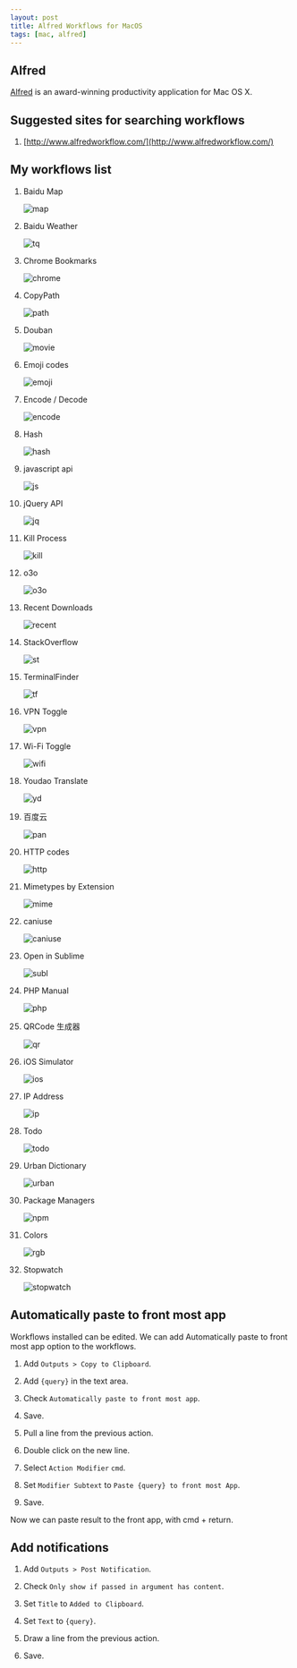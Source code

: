```yaml
---
layout: post
title: Alfred Workflows for MacOS
tags: [mac, alfred]
---
```


## Alfred

[Alfred](http://www.alfredapp.com/) is an award-winning productivity application for Mac OS X.

## Suggested sites for searching workflows

1. [http://www.alfredworkflow.com/](http://www.alfredworkflow.com/)

## My workflows list

1. Baidu Map

    ![map](/assets/2014-11-30-alfred-workflows-for-macos/map.png)

2. Baidu Weather

    ![tq](/assets/2014-11-30-alfred-workflows-for-macos/tq.png)

3. Chrome Bookmarks

    ![chrome](/assets/2014-11-30-alfred-workflows-for-macos/chrome.png)

4. CopyPath

    ![path](/assets/2014-11-30-alfred-workflows-for-macos/path.png)

5. Douban

    ![movie](/assets/2014-11-30-alfred-workflows-for-macos/movie.png)

6. Emoji codes

    ![emoji](/assets/2014-11-30-alfred-workflows-for-macos/emoji.png)

7. Encode / Decode

    ![encode](/assets/2014-11-30-alfred-workflows-for-macos/encode.png)

8. Hash

    ![hash](/assets/2014-11-30-alfred-workflows-for-macos/hash.png)

9. javascript api

    ![js](/assets/2014-11-30-alfred-workflows-for-macos/js.png)

10. jQuery API

    ![jq](/assets/2014-11-30-alfred-workflows-for-macos/jq.png)

11. Kill Process

    ![kill](/assets/2014-11-30-alfred-workflows-for-macos/kill.png)

12. o3o

    ![o3o](/assets/2014-11-30-alfred-workflows-for-macos/o3o.png)

13. Recent Downloads

    ![recent](/assets/2014-11-30-alfred-workflows-for-macos/recent.png)

14. StackOverflow

    ![st](/assets/2014-11-30-alfred-workflows-for-macos/st.png)

15. TerminalFinder

    ![tf](/assets/2014-11-30-alfred-workflows-for-macos/tf.png)

16. VPN Toggle

    ![vpn](/assets/2014-11-30-alfred-workflows-for-macos/vpn.png)

17. Wi-Fi Toggle

    ![wifi](/assets/2014-11-30-alfred-workflows-for-macos/wifi.png)

18. Youdao Translate

    ![yd](/assets/2014-11-30-alfred-workflows-for-macos/yd.png)

19. 百度云

    ![pan](/assets/2014-11-30-alfred-workflows-for-macos/pan.png)

20. HTTP codes

    ![http](/assets/2014-11-30-alfred-workflows-for-macos/http.png)

21. Mimetypes by Extension

    ![mime](/assets/2014-11-30-alfred-workflows-for-macos/mime.png)

22. caniuse

    ![caniuse](/assets/2014-11-30-alfred-workflows-for-macos/caniuse.png)

23. Open in Sublime

    ![subl](/assets/2014-11-30-alfred-workflows-for-macos/subl.png)

24. PHP Manual

    ![php](/assets/2014-11-30-alfred-workflows-for-macos/php.png)

25. QRCode 生成器

    ![qr](/assets/2014-11-30-alfred-workflows-for-macos/qr.png)

26. iOS Simulator

    ![ios](/assets/2014-11-30-alfred-workflows-for-macos/ios.png)

27. IP Address

    ![ip](/assets/2014-11-30-alfred-workflows-for-macos/ip.png)

28. Todo

    ![todo](/assets/2014-11-30-alfred-workflows-for-macos/todo.png)

29. Urban Dictionary

    ![urban](/assets/2014-11-30-alfred-workflows-for-macos/urban.png)

30. Package Managers

    ![npm](/assets/2014-11-30-alfred-workflows-for-macos/npm.png)

31. Colors

    ![rgb](/assets/2014-11-30-alfred-workflows-for-macos/rgb.png)

32. Stopwatch

    ![stopwatch](/assets/2014-11-30-alfred-workflows-for-macos/stop.png)


## Automatically paste to front most app

Workflows installed can be edited. We can add Automatically paste to front most app option to the workflows.

1. Add `Outputs > Copy to Clipboard`.

2. Add `{query}` in the text area.

3. Check `Automatically paste to front most app`.

4. Save.

5. Pull a line from the previous action.

6. Double click on the new line.

7. Select `Action Modifier` `cmd`.

8. Set `Modifier Subtext` to `Paste {query} to front most App`.

9. Save.

Now we can paste result to the front app, with cmd + return.

## Add notifications

1. Add `Outputs > Post Notification`.

2. Check `Only show if passed in argument has content`.

3. Set `Title` to `Added to Clipboard`.

4. Set `Text` to `{query}`.

5. Draw a line from the previous action.

6. Save.
